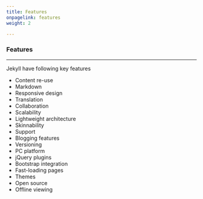 ```yaml
---
title: Features
onpagelink: features
weight: 2

---
```


### Features
--------

Jekyll have following key features

*   Content re-use
*   Markdown
*   Responsive design
*   Translation
*   Collaboration
*   Scalability
*   Lightweight architecture
*   Skinnability
*   Support
*   Blogging features
*   Versioning
*   PC platform
*   jQuery plugins
*   Bootstrap integration
*   Fast-loading pages
*   Themes
*   Open source
*   Offline viewing
